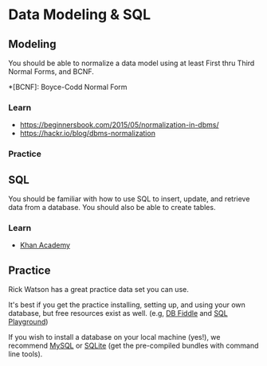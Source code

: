 # Data Modeling & SQL


## Modeling
You should be able to normalize a data model using at least First thru Third Normal Forms, and BCNF.

*[BCNF]: Boyce-Codd Normal Form

### Learn

* https://beginnersbook.com/2015/05/normalization-in-dbms/
* https://hackr.io/blog/dbms-normalization

### Practice


## SQL
You should be familiar with how to use SQL to insert, update, and retrieve data from a database. You should also be able to create tables.

### Learn

* [Khan Academy](https://www.khanacademy.org/computing/computer-programming/sql)

## Practice
Rick Watson has a great practice data set you can use.

It's best if you get the practice installing, setting up, and using your own database, but free resources exist as well. (e.g, [DB Fiddle](https://www.db-fiddle.com) and [SQL Playground](https://sql-playground.wizardzines.com))

If you wish to install a database on your local machine (yes!), we recommend [MySQL](https://dev.mysql.com/doc/mysql-installation-excerpt/5.7/en/) or [SQLite](https://www.sqlite.org/download.html) (get the pre-compiled bundles with command line tools).
